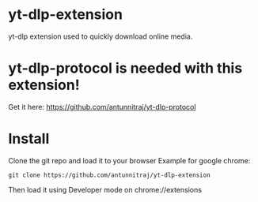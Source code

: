 # yt-dlp-extension
yt-dlp extension used to quickly download online media.
# yt-dlp-protocol is needed with this extension!
Get it here: https://github.com/antunnitraj/yt-dlp-protocol
# Install
Clone the git repo and load it to your browser
Example for google chrome:
```
git clone https://github.com/antunnitraj/yt-dlp-extension
```
Then load it using Developer mode on chrome://extensions
